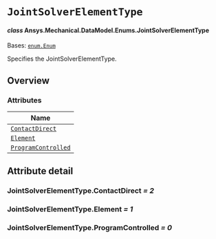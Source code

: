 # `JointSolverElementType`

<a id="ansys.mechanical.stubs.v241.Ansys.Mechanical.DataModel.Enums.JointSolverElementType"></a>

#### *class* Ansys.Mechanical.DataModel.Enums.JointSolverElementType

Bases: [`enum.Enum`](https://docs.python.org/3/library/enum.html#enum.Enum)

Specifies the JointSolverElementType.

<!-- !! processed by numpydoc !! -->

<a id="overview"></a>

## Overview

### Attributes

| Name |
| ------------------------------------------------------------------ |
| [`ContactDirect`](#JointSolverElementType.ContactDirect) |
| [`Element`](#JointSolverElementType.Element) |
| [`ProgramControlled`](#JointSolverElementType.ProgramControlled) |

<a id="attribute-detail"></a>

## Attribute detail

<a id="JointSolverElementType.ContactDirect"></a>

### JointSolverElementType.ContactDirect *= 2*

<a id="JointSolverElementType.Element"></a>

### JointSolverElementType.Element *= 1*

<a id="JointSolverElementType.ProgramControlled"></a>

### JointSolverElementType.ProgramControlled *= 0*


